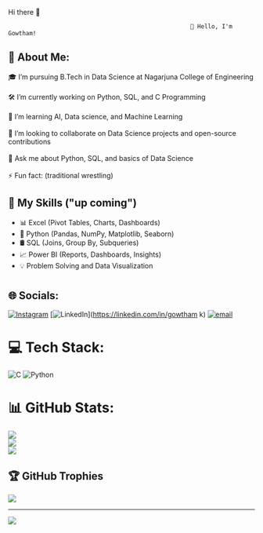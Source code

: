 Hi there 👋

                                                        👋 Hello, I'm Gowtham!

## 💫 About Me:

🎓 I’m pursuing B.Tech in Data Science at Nagarjuna College of Engineering<br><br>🛠️ I’m currently working on Python, SQL, and C Programming<br><br>🌱 I’m learning AI, Data science, and Machine Learning<br><br>🤝 I’m looking to collaborate on Data Science projects and open-source contributions<br><br>💬 Ask me about Python, SQL, and basics of Data Science<br><br>⚡ Fun fact: (traditional wrestling) 


## 🚀 My Skills ("up coming")
- 📊 Excel (Pivot Tables, Charts, Dashboards)
- 🐍 Python (Pandas, NumPy, Matplotlib, Seaborn)
- 🛢️ SQL (Joins, Group By, Subqueries)
- 📈 Power BI (Reports, Dashboards, Insights)
- 💡 Problem Solving and Data Visualization

# 

## 🌐 Socials:
[![Instagram](https://img.shields.io/badge/Instagram-%23E4405F.svg?logo=Instagram&logoColor=white)](https://instagram.com/gowtham888_) [![LinkedIn](https://img.shields.io/badge/LinkedIn-%230077B5.svg?logo=linkedin&logoColor=white)](https://linkedin.com/in/gowtham k) [![email](https://img.shields.io/badge/Email-D14836?logo=gmail&logoColor=white)](mailto:gowtham98455@gmail.com) 

# 💻 Tech Stack:
![C](https://img.shields.io/badge/c-%2300599C.svg?style=plastic&logo=c&logoColor=white) ![Python](https://img.shields.io/badge/python-3670A0?style=plastic&logo=python&logoColor=ffdd54)
# 📊 GitHub Stats:
![](https://github-readme-stats.vercel.app/api?username=gowtham-888&theme=highcontrast&hide_border=true&include_all_commits=false&count_private=false)<br/>
![](https://nirzak-streak-stats.vercel.app/?user=gowtham-888&theme=highcontrast&hide_border=true)<br/>
![](https://github-readme-stats.vercel.app/api/top-langs/?username=gowtham-888&theme=highcontrast&hide_border=true&include_all_commits=false&count_private=false&layout=compact)

## 🏆 GitHub Trophies
![](https://github-profile-trophy.vercel.app/?username=gowtham-888&theme=radical&no-frame=false&no-bg=true&margin-w=4)

---
[![](https://visitcount.itsvg.in/api?id=gowtham-888&icon=0&color=0)](https://visitcount.itsvg.in)

<!-- Proudly created with GPRM ( https://gprm.itsvg.in ) -->
